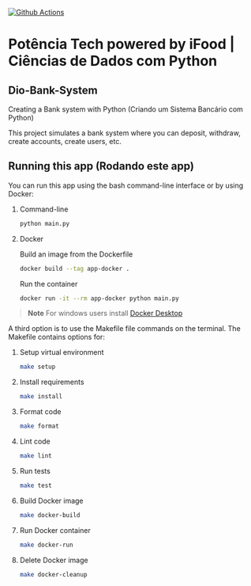 [![Github Actions](https://github.com/mathewsrc/Dio-Bank-System/actions/workflows/main.yml/badge.svg)](https://github.com/mathewsrc/Dio-Bank-System/actions/workflows/main.yml)

# Potência Tech powered by iFood | Ciências de Dados com Python

## Dio-Bank-System

Creating a Bank system with Python (Criando um Sistema Bancário com Python)

This project simulates a bank system where you can deposit, withdraw, create accounts, create users, etc.

## Running this app (Rodando este app)

You can run this app using the bash command-line interface or by using Docker:

1. Command-line

   ```bash
   python main.py
   ```
2. Docker

    Build an image from the Dockerfile
    ```bash
    docker build --tag app-docker .
    ```
  
    Run the container
    ```bash
    docker run -it --rm app-docker python main.py
    ```
   
> **Note**
> For windows users install [Docker Desktop](https://www.docker.com/products/docker-desktop/)

A third option is to use the Makefile file commands on the terminal. The Makefile contains options for:

1. Setup virtual environment
   ```bash
   make setup
   ```
   
2. Install requirements
    ```bash
    make install
    ```

3. Format code
   ```bash
   make format
   ```

4. Lint code
    ```bash
    make lint
    ```

5. Run tests
    ```bash
    make test
     ```
6. Build Docker image
    ```bash
   make docker-build
   ```

7. Run Docker container
    ```bash
   make docker-run
   ```

8. Delete Docker image
    ```bash
   make docker-cleanup
   ```

